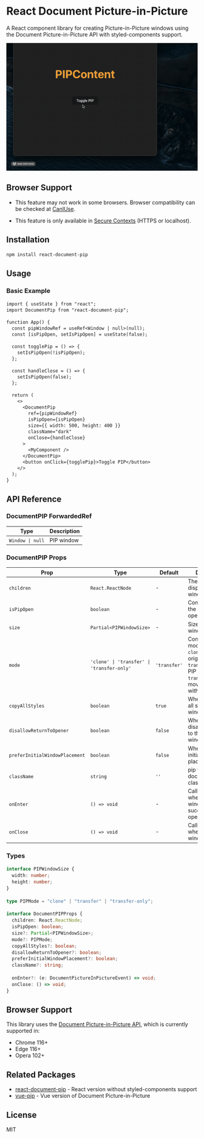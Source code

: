 # React Document Picture-in-Picture

A React component library for creating Picture-in-Picture windows using the Document Picture-in-Picture API with styled-components support.

![React PIP Demo](./demo.gif)

## Browser Support

- This feature may not work in some browsers. Browser compatibility can be checked at [CanIUse](https://caniuse.com/mdn-api_documentpictureinpicture).

- This feature is only available in [Secure Contexts](https://developer.mozilla.org/en-US/docs/Web/Security/Secure_Contexts) (HTTPS or localhost).

## Installation

```bash
npm install react-document-pip
```

## Usage

### Basic Example

```tsx
import { useState } from "react";
import DocumentPip from "react-document-pip";

function App() {
  const pipWindowRef = useRef<Window | null>(null);
  const [isPipOpen, setIsPipOpen] = useState(false);

  const togglePip = () => {
    setIsPipOpen(!isPipOpen);
  };

  const handleClose = () => {
    setIsPipOpen(false);
  };

  return (
    <>
      <DocumentPip
        ref={pipWindowRef}
        isPipOpen={isPipOpen}
        size={{ width: 500, height: 400 }}
        className="dark"
        onClose={handleClose}
      >
        <MyComponent />
      </DocumentPip>
      <button onClick={togglePip}>Toggle PIP</button>
    </>
  );
}
```

## API Reference

### DocumentPIP ForwardedRef

| Type             | Description |
| ---------------- | ----------- |
| `Window \| null` | PIP window  |

### DocumentPIP Props

| Prop                           | Type                                       | Default      | Description                                                                                                                       |
| ------------------------------ | ------------------------------------------ | ------------ | --------------------------------------------------------------------------------------------------------------------------------- |
| `children`                     | `React.ReactNode`                          | -            | The content to display in the PIP window                                                                                          |
| `isPipOpen`                    | `boolean`                                  | -            | Controls whether the PIP window is open                                                                                           |
| `size`                         | `Partial<PIPWindowSize>`                   | -            | Size of the PIP window                                                                                                            |
| `mode`                         | `'clone' \| 'transfer' \| 'transfer-only'` | `'transfer'` | Content display mode<br>`clone`: keep original + copy<br>`transfer`: move to PIP<br>`transfer-only`: move to PIP without original |
| `copyAllStyles`                | `boolean`                                  | `true`       | Whether to copy all styles to PIP window                                                                                          |
| `disallowReturnToOpener`       | `boolean`                                  | `false`      | Whether to disallow returning to the opener window                                                                                |
| `preferInitialWindowPlacement` | `boolean`                                  | `false`      | Whether to prefer initial window placement                                                                                        |
| `className`                    | `string`                                   | `''`         | pip window documentElement classname                                                                                              |
| `onEnter`                      | `() => void`                               | -            | Callback function when the PIP window is successfully opened                                                                      |
| `onClose`                      | `() => void`                               | -            | Callback function when the PIP window is closed                                                                                   |

### Types

```typescript
interface PIPWindowSize {
  width: number;
  height: number;
}

type PIPMode = "clone" | "transfer" | "transfer-only";

interface DocumentPIPProps {
  children: React.ReactNode;
  isPipOpen: boolean;
  size?: Partial<PIPWindowSize>;
  mode?: PIPMode;
  copyAllStyles?: boolean;
  disallowReturnToOpener?: boolean;
  preferInitialWindowPlacement?: boolean;
  className?: string;

  onEnter?: (e: DocumentPictureInPictureEvent) => void;
  onClose: () => void;
}
```

## Browser Support

This library uses the [Document Picture-in-Picture API](https://developer.chrome.com/docs/web-platform/document-picture-in-picture/), which is currently supported in:

- Chrome 116+
- Edge 116+
- Opera 102+

## Related Packages

- [react-document-pip](https://www.npmjs.com/package/react-document-pip) - React version without styled-components support
- [vue-pip](https://www.npmjs.com/package/vue-pip) - Vue version of Document Picture-in-Picture

## License

MIT

